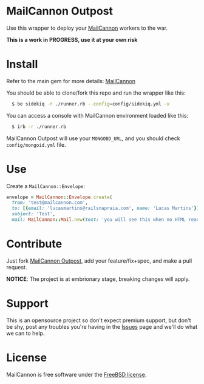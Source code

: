 MailCannon Outpost
==================

Use this wrapper to deploy your [MailCannon](https://github.com/lucasmartins/mailcannon) workers to the war.

**This is a work in PROGRESS, use it at your own risk**

Install
=======

Refer to the main gem for more details: [MailCannon](https://github.com/lucasmartins/mailcannon)

You should be able to clone/fork this repo and run the wrapper like this:

```bash
  $ be sidekiq -r ./runner.rb --config=config/sidekiq.yml -v
```

You can access a console with MailCannon environment loaded like this:
```bash
  $ irb -r ./runner.rb
```

MailCannon Outpost will use your `MONGOBD_URL`, and you should check `config/mongoid.yml` file.

Use
===

Create a `MailCannon::Envelope`:
```ruby
envelope = MailCannon::Envelope.create(
  from: 'test@mailcannon.com',
  to: [{email: 'lucasmartins@railsnapraia.com', name: 'Lucas Martins'}],
  subject: 'Test',
  mail: MailCannon::Mail.new(text: 'you will see this when no HTML reader is available', html: 'this should be an HTML'))
```

Contribute
==========

Just fork [MailCannon Outpost](https://github.com/lucasmartins/mailcannon-outpost), add your feature/fix+spec, and make a pull request.

**NOTICE**: The project is at embrionary stage, breaking changes will apply.

Support
=======

This is an opensource project so don't expect premium support, but don't be shy, post any troubles you're having in the [Issues](https://github.com/lucasmartins/mailcannon-outpost/issues) page and we'll do what we can to help.

License
=======

MailCannon is free software under the [FreeBSD license](http://www.freebsd.org/copyright/freebsd-license.html).
